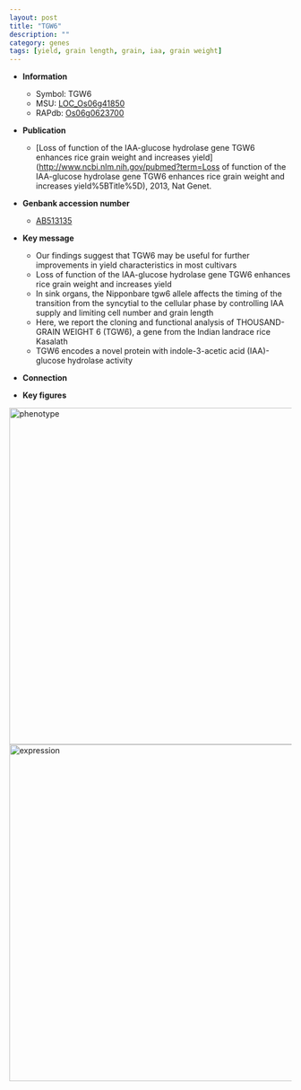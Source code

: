 ```yaml
---
layout: post
title: "TGW6"
description: ""
category: genes
tags: [yield, grain length, grain, iaa, grain weight]
---
```


* **Information**  
    + Symbol: TGW6  
    + MSU: [LOC_Os06g41850](http://rice.plantbiology.msu.edu/cgi-bin/ORF_infopage.cgi?orf=LOC_Os06g41850)  
    + RAPdb: [Os06g0623700](http://rapdb.dna.affrc.go.jp/viewer/gbrowse_details/irgsp1?name=Os06g0623700)  

* **Publication**  
    + [Loss of function of the IAA-glucose hydrolase gene TGW6 enhances rice grain weight and increases yield](http://www.ncbi.nlm.nih.gov/pubmed?term=Loss of function of the IAA-glucose hydrolase gene TGW6 enhances rice grain weight and increases yield%5BTitle%5D), 2013, Nat Genet.

* **Genbank accession number**  
    + [AB513135](http://www.ncbi.nlm.nih.gov/nuccore/AB513135)

* **Key message**  
    + Our findings suggest that TGW6 may be useful for further improvements in yield characteristics in most cultivars
    + Loss of function of the IAA-glucose hydrolase gene TGW6 enhances rice grain weight and increases yield
    + In sink organs, the Nipponbare tgw6 allele affects the timing of the transition from the syncytial to the cellular phase by controlling IAA supply and limiting cell number and grain length
    + Here, we report the cloning and functional analysis of THOUSAND-GRAIN WEIGHT 6 (TGW6), a gene from the Indian landrace rice Kasalath
    + TGW6 encodes a novel protein with indole-3-acetic acid (IAA)-glucose hydrolase activity

* **Connection**  

* **Key figures**  
<img src="http://funRiceGenes.github.io/images/TGW6.pheno.png" alt="phenotype"  style="width: 600px;"/>

<img src="http://funRiceGenes.github.io/images/TGW6.exp.png" alt="expression"  style="width: 600px;"/>


